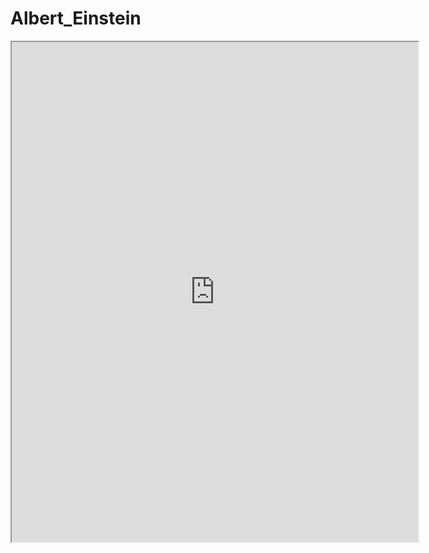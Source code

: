 # Albert_Einstein

<iframe src="https://en.wikipedia.org/wiki/Albert_Einstein" width="650" height="800"></iframe>
